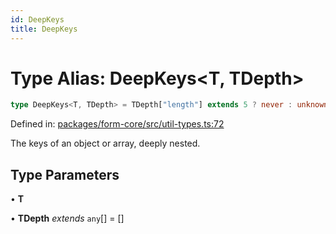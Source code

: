 ```yaml
---
id: DeepKeys
title: DeepKeys
---
```


<!-- DO NOT EDIT: this page is autogenerated from the type comments -->

# Type Alias: DeepKeys\<T, TDepth\>

```ts
type DeepKeys<T, TDepth> = TDepth["length"] extends 5 ? never : unknown extends T ? PrefixFromDepth<string, TDepth> : T extends readonly any[] & IsTuple<T> ? PrefixTupleAccessor<T, AllowedIndexes<T>, TDepth> : T extends any[] ? PrefixArrayAccessor<T, [...TDepth, any]> : T extends Date ? never : T extends object ? PrefixObjectAccessor<T, TDepth> : T extends string | number | boolean | bigint ? "" : never;
```

Defined in: [packages/form-core/src/util-types.ts:72](https://github.com/TanStack/form/blob/main/packages/form-core/src/util-types.ts#L72)

The keys of an object or array, deeply nested.

## Type Parameters

• **T**

• **TDepth** *extends* `any`[] = \[\]
